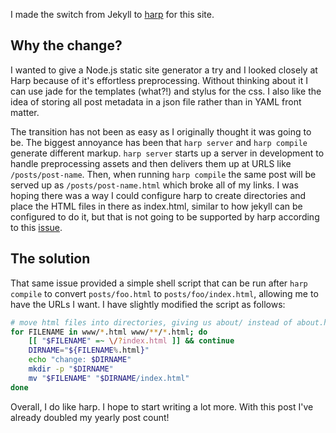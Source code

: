 I made the switch from Jekyll to [harp](http://harpjs.com) for this site.

## Why the change?

I wanted to give a Node.js static site generator a try and I looked closely at Harp because of it's effortless preprocessing. Without thinking about it I can use jade for the templates (what?!) and stylus for the css. I also like the idea of storing all post metadata in a json file rather than in YAML front matter.

The transition has not been as easy as I originally thought it was going to be. The biggest annoyance has been that `harp server` and `harp compile` generate
different markup. `harp server` starts up a server in development to handle preprocessing assets and then delivers them up at URLS like `/posts/post-name`. Then, when
running `harp compile` the same post will be served up as `/posts/post-name.html` which broke all of my links. I was hoping there was a way I could configure harp to
create directories and place the HTML files in there as index.html, similar to how jekyll can be configured to do it, but that is not going to be supported by harp
according to this [issue](https://github.com/sintaxi/harp/issues/149).

## The solution

That same issue provided a simple shell script that can be run after `harp compile` to convert `posts/foo.html` to `posts/foo/index.html`, allowing me to have the
URLs I want. I have slightly modified the script as follows:

```bash
# move html files into directories, giving us about/ instead of about.html
for FILENAME in www/*.html www/**/*.html; do
	[[ "$FILENAME" =~ \/?index.html ]] && continue
	DIRNAME="${FILENAME%.html}"
	echo "change: $DIRNAME"
	mkdir -p "$DIRNAME"
	mv "$FILENAME" "$DIRNAME/index.html"
done
```

Overall, I do like harp. I hope to start writing a lot more. With this post I've already doubled my yearly post count!
